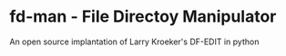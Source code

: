 # fd-man - File Directoy Manipulator
An open source implantation of Larry Kroeker's DF-EDIT in python
